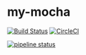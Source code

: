 # my-mocha
[![Build Status](https://travis-ci.org/bruce0205/my-mocha.svg?branch=master)](https://travis-ci.org/bruce0205/my-mocha) [![CircleCI](https://circleci.com/gh/bruce0205/my-mocha/tree/master.svg?style=svg)](https://circleci.com/gh/bruce0205/my-mocha/tree/master)

[![pipeline status](http://nas.fontrip.com:30000/brucehsu/my-mocha/badges/master/pipeline.svg)](http://nas.fontrip.com:30000/brucehsu/my-mocha/commits/master)